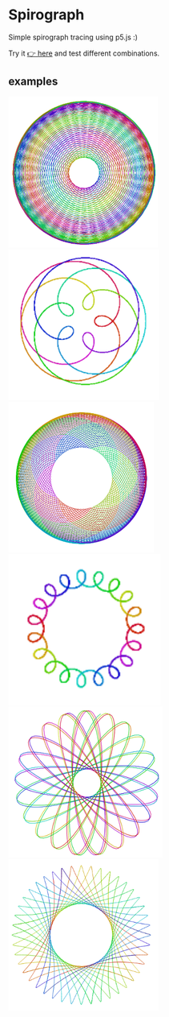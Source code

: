 # Spirograph

Simple spirograph tracing using p5.js :)

Try it [👉️ here](https://callieminenna.github.io/spirograph/) and test different combinations.

## examples

<img src="img/screen1.png" alt="" height="300" /> <img src="img/screen2.png" alt="" height="300" />
<img src="img/screen3.png" alt="" height="300" /> <img src="img/screen4.png" alt="" height="300" />
<img src="img/screen5.png" alt="" height="300" /> <img src="img/screen6.png" alt="" height="300" />
